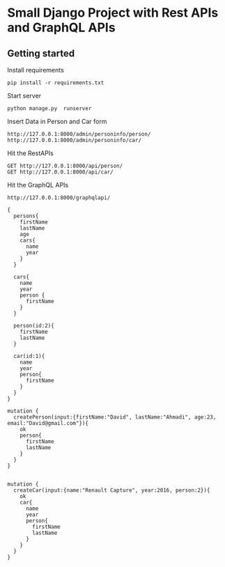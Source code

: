 # Small Django Project with Rest APIs and GraphQL APIs

## Getting started
Install requirements

```
pip install -r requirements.txt
```

Start server

```
python manage.py  runserver
```
Insert Data in Person and Car form
```
http://127.0.0.1:8000/admin/personinfo/person/
http://127.0.0.1:8000/admin/personinfo/car/
```

Hit the RestAPIs

```
GET http://127.0.0.1:8000/api/person/
GET http://127.0.0.1:8000/api/car/
```

Hit the GraphQL APIs
```
http://127.0.0.1:8000/graphqlapi/
```

```
{
  persons{
    firstName
    lastName
    age
    cars{
      name
      year
    }
  }
  
  cars{
    name
    year
    person {
      firstName
    }
  }
  
  person(id:2){
    firstName
    lastName
  }
  
  car(id:1){
    name
    year
    person{
      firstName
    }
  }
}
```

```
mutation {
  createPerson(input:{firstName:"David", lastName:"Ahmadi", age:23, email:"David@gmail.com"}){
    ok
    person{
      firstName
      lastName
    }
  }
}


mutation {
  createCar(input:{name:"Renault Capture", year:2016, person:2}){
    ok
    car{
      name
      year
      person{
        firstName
        lastName
      }
    }
  }
}
```